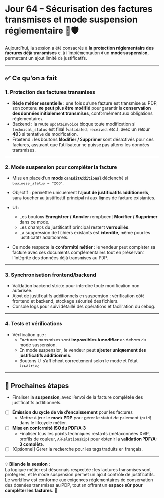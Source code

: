 # Jour 64 – Sécurisation des factures transmises et mode suspension réglementaire 📎🛡️

Aujourd’hui, la session a été consacrée à **la protection réglementaire des factures déjà transmises** et à l’implémentation d’un **mode suspension**, permettant un ajout limité de justificatifs.

---

## ✅ Ce qu’on a fait

### 1. Protection des factures transmises

* **Règle métier essentielle** : une fois qu’une facture est transmise au PDP, son contenu **ne peut plus être modifié** pour garantir la **conservation des données initialement transmises**, conformément aux obligations réglementaires.  
* Backend : la route `updateInvoice` bloque toute modification si `technical_status` est final (`validated`, `received`, etc.), avec un retour **403** si tentative de modification.  
* Frontend : les boutons **Modifier / Supprimer** sont désactivés pour ces factures, assurant que l’utilisateur ne puisse pas altérer les données transmises.

---

### 2. Mode suspension pour compléter la facture

* Mise en place d’un **mode `canEditAdditional`** déclenché si `business_status = "208"`.  
* Objectif : permettre uniquement l’**ajout de justificatifs additionnels**, sans toucher au justificatif principal ni aux lignes de facture existantes.  
* UI :  
  - Les boutons **Enregistrer / Annuler** remplacent **Modifier / Supprimer** dans ce mode.  
  - Les champs du justificatif principal restent **verrouillés**.  
  - La suppression de fichiers existants est **interdite**, même pour les justificatifs additionnels.

* Ce mode respecte la **conformité métier** : le vendeur peut compléter sa facture avec des documents complémentaires tout en préservant l’intégrité des données déjà transmises au PDP.

---

### 3. Synchronisation frontend/backend

* Validation backend stricte pour interdire toute modification non autorisée.  
* Ajout de justificatifs additionnels en suspension : vérification côté frontend et backend, stockage sécurisé des fichiers.  
* Console logs pour suivi détaillé des opérations et facilitation du debug.

---

### 4. Tests et vérifications

* Vérification que :  
  - Factures transmises sont **impossibles à modifier** en dehors du mode suspension.  
  - En mode suspension, le vendeur peut **ajouter uniquement des justificatifs additionnels**.  
  - Boutons UI s’affichent correctement selon le mode et l’état `isEditing`.  

---

## 📌 Prochaines étapes

- Finaliser la **suspension**, avec l’envoi de la facture complétée des justificatifs additionnels.  
- [ ] **Émission du cycle de vie d’encaissement** pour les factures  
  - Mettre à jour le **mock PDP** pour gérer le statut de paiement (`paid`) dans le lifecycle métier.  
- [ ] **Mise en conformité ISO du PDF/A-3**  
  - Finaliser tous les points techniques restants (métadonnées XMP, profils de couleur, `AFRelationship`) pour obtenir la **validation PDF/A-3 complète**.  
- [ ] [Optionnel] Gérer la recherche pour les tags traduits en français.  

---

💡 **Bilan de la session** :  
La logique métier est désormais respectée : les factures transmises sont protégées, et le mode suspension permet un ajout contrôlé de justificatifs. Le workflow est conforme aux exigences réglementaires de conservation des données transmises au PDP, tout en offrant un **espace sûr pour compléter les factures**. 🚀
